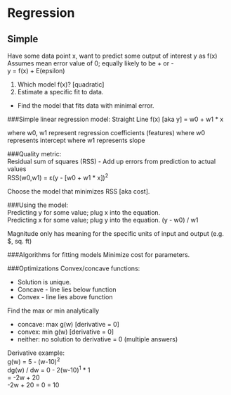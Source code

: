 Regression
==========

Simple
------
Have some data point x, want to predict some output of interest y as f(x)  
Assumes mean error value of 0; equally likely to be + or -  
y = f(x) + E(epsilon)  

1. Which model f(x)? [quadratic]
2. Estimate a specific fit to data.
  - Find the model that fits data with minimal error.

###Simple linear regression model:
Straight Line
f(x) [aka y] = w0 + w1 * x  

where w0, w1 represent regression coefficients (features)
where w0 represents intercept
where w1 represents slope

###Quality metric:  
Residual sum of squares (RSS) - Add up errors from prediction to actual values  
RSS(w0,w1) = &#949;(y - [w0 + w1 * x])<sup>2</sup>  

Choose the model that minimizes RSS [aka cost].

###Using the model:  
Predicting y for some value; plug x into the equation.  
Predicting x for some value; plug y into the equation. (y - w0) / w1  

Magnitude only has meaning for the specific units of input and output (e.g. $, sq. ft)

###Algorithms for fitting models
Minimize cost for parameters.  

###Optimizations
Convex/concave functions:
- Solution is unique.
-   Concave - line lies below function
-   Convex - line lies above function

Find the max or min analytically
- concave: max g(w) [derivative = 0]
- convex: min g(w) [derivative = 0]
- neither: no solution to derivative = 0 (multiple answers)

Derivative example:  
g(w) = 5 - (w-10)<sup>2</sup>  
dg(w) / dw = 0 - 2(w-10)<sup>1</sup> * 1  
           = -2w + 20  
           -2w + 20 = 0
                    = 10
